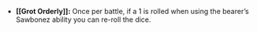 - **[[Grot Orderly]]:** Once per battle, if a 1 is rolled when using the bearer’s Sawbonez ability you can re-roll the dice.